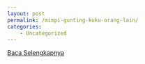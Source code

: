 ```yaml
---
layout: post
permalink: /mimpi-gunting-kuku-orang-lain/
categories:
    - Uncategorized
---
```


[Baca Selengkapnya](/06)